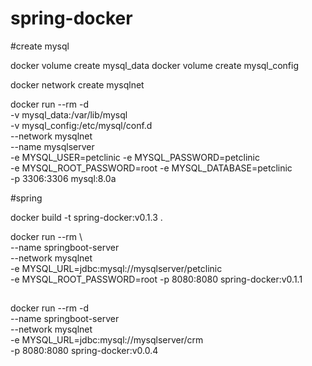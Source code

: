 # spring-docker


<p>#create mysql</p>

docker volume create mysql_data
docker volume create mysql_config

docker network create mysqlnet

docker run --rm -d \
-v mysql_data:/var/lib/mysql \
-v mysql_config:/etc/mysql/conf.d \
--network mysqlnet \
--name mysqlserver \
-e MYSQL_USER=petclinic -e MYSQL_PASSWORD=petclinic \
-e MYSQL_ROOT_PASSWORD=root -e MYSQL_DATABASE=petclinic \
-p 3306:3306 mysql:8.0a

<p>#spring</p>
docker build -t spring-docker:v0.1.3 .

docker run --rm \                     
--name springboot-server \
--network mysqlnet \
-e MYSQL_URL=jdbc:mysql://mysqlserver/petclinic \
-e MYSQL_ROOT_PASSWORD=root -p 8080:8080 spring-docker:v0.1.1


##

  docker run --rm -d \
--name springboot-server \
--network mysqlnet \
-e MYSQL_URL=jdbc:mysql://mysqlserver/crm \
-p 8080:8080 spring-docker:v0.0.4
